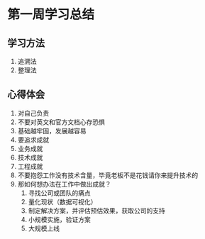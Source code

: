 # 第一周学习总结
## 学习方法
1. 追溯法
2. 整理法
## 心得体会
1. 对自己负责
2. 不要对英文和官方文档心存恐惧
3. 基础越牢固，发展越容易
4. 要追求成就 
  1. 业务成就
  2. 技术成就
  3. 工程成就
5. 不要抱怨工作没有技术含量，毕竟老板不是花钱请你来提升技术的
6. 那如何想办法在工作中做出成就？
   1. 寻找公司或团队的痛点
   2. 量化现状（数据可视化）
   3. 制定解决方案，并评估预估效果，获取公司的支持
   4. 小规模实施，验证方案
   5. 大规模上线
